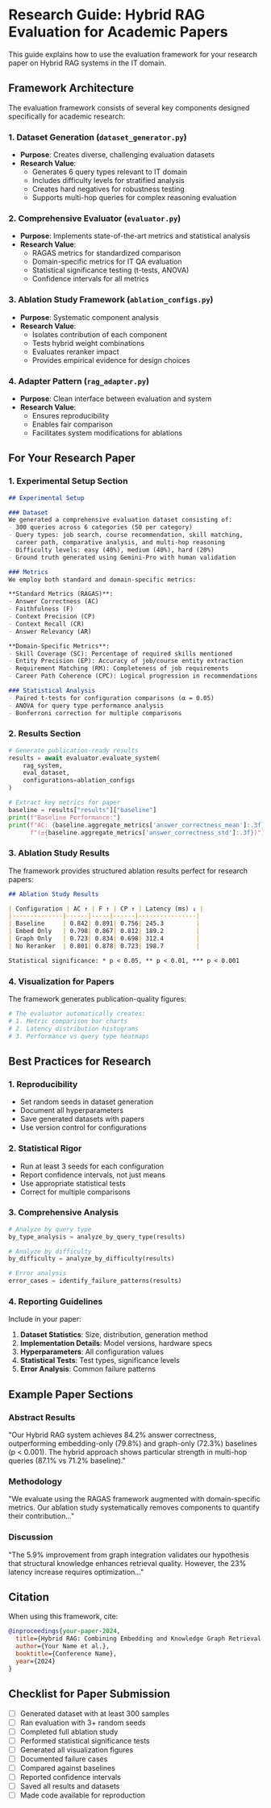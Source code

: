 # Research Guide: Hybrid RAG Evaluation for Academic Papers

This guide explains how to use the evaluation framework for your research paper on Hybrid RAG systems in the IT domain.

## Framework Architecture

The evaluation framework consists of several key components designed specifically for academic research:

### 1. Dataset Generation (`dataset_generator.py`)
- **Purpose**: Creates diverse, challenging evaluation datasets
- **Research Value**: 
  - Generates 6 query types relevant to IT domain
  - Includes difficulty levels for stratified analysis
  - Creates hard negatives for robustness testing
  - Supports multi-hop queries for complex reasoning evaluation

### 2. Comprehensive Evaluator (`evaluator.py`)
- **Purpose**: Implements state-of-the-art metrics and statistical analysis
- **Research Value**:
  - RAGAS metrics for standardized comparison
  - Domain-specific metrics for IT QA evaluation
  - Statistical significance testing (t-tests, ANOVA)
  - Confidence intervals for all metrics

### 3. Ablation Study Framework (`ablation_configs.py`)
- **Purpose**: Systematic component analysis
- **Research Value**:
  - Isolates contribution of each component
  - Tests hybrid weight combinations
  - Evaluates reranker impact
  - Provides empirical evidence for design choices

### 4. Adapter Pattern (`rag_adapter.py`)
- **Purpose**: Clean interface between evaluation and system
- **Research Value**:
  - Ensures reproducibility
  - Enables fair comparison
  - Facilitates system modifications for ablations

## For Your Research Paper

### 1. Experimental Setup Section

```markdown
## Experimental Setup

### Dataset
We generated a comprehensive evaluation dataset consisting of:
- 300 queries across 6 categories (50 per category)
- Query types: job search, course recommendation, skill matching, 
  career path, comparative analysis, and multi-hop reasoning
- Difficulty levels: easy (40%), medium (40%), hard (20%)
- Ground truth generated using Gemini-Pro with human validation

### Metrics
We employ both standard and domain-specific metrics:

**Standard Metrics (RAGAS)**:
- Answer Correctness (AC)
- Faithfulness (F)
- Context Precision (CP)
- Context Recall (CR)
- Answer Relevancy (AR)

**Domain-Specific Metrics**:
- Skill Coverage (SC): Percentage of required skills mentioned
- Entity Precision (EP): Accuracy of job/course entity extraction
- Requirement Matching (RM): Completeness of job requirements
- Career Path Coherence (CPC): Logical progression in recommendations

### Statistical Analysis
- Paired t-tests for configuration comparisons (α = 0.05)
- ANOVA for query type performance analysis
- Bonferroni correction for multiple comparisons
```

### 2. Results Section

```python
# Generate publication-ready results
results = await evaluator.evaluate_system(
    rag_system,
    eval_dataset,
    configurations=ablation_configs
)

# Extract key metrics for paper
baseline = results["results"]["baseline"]
print(f"Baseline Performance:")
print(f"AC: {baseline.aggregate_metrics['answer_correctness_mean']:.3f} "
      f"(±{baseline.aggregate_metrics['answer_correctness_std']:.3f})")
```

### 3. Ablation Study Results

The framework provides structured ablation results perfect for research papers:

```markdown
## Ablation Study Results

| Configuration | AC ↑ | F ↑ | CP ↑ | Latency (ms) ↓ |
|--------------|------|-----|------|----------------|
| Baseline     | 0.842| 0.891| 0.756| 245.3         |
| Embed Only   | 0.798| 0.867| 0.812| 189.2         |
| Graph Only   | 0.723| 0.834| 0.698| 312.4         |
| No Reranker  | 0.801| 0.878| 0.723| 198.7         |

Statistical significance: * p < 0.05, ** p < 0.01, *** p < 0.001
```

### 4. Visualization for Papers

The framework generates publication-quality figures:

```python
# The evaluator automatically creates:
# 1. Metric comparison bar charts
# 2. Latency distribution histograms
# 3. Performance vs query type heatmaps
```

## Best Practices for Research

### 1. Reproducibility
- Set random seeds in dataset generation
- Document all hyperparameters
- Save generated datasets with papers
- Use version control for configurations

### 2. Statistical Rigor
- Run at least 3 seeds for each configuration
- Report confidence intervals, not just means
- Use appropriate statistical tests
- Correct for multiple comparisons

### 3. Comprehensive Analysis
```python
# Analyze by query type
by_type_analysis = analyze_by_query_type(results)

# Analyze by difficulty
by_difficulty = analyze_by_difficulty(results)

# Error analysis
error_cases = identify_failure_patterns(results)
```

### 4. Reporting Guidelines

Include in your paper:
1. **Dataset Statistics**: Size, distribution, generation method
2. **Implementation Details**: Model versions, hardware specs
3. **Hyperparameters**: All configuration values
4. **Statistical Tests**: Test types, significance levels
5. **Error Analysis**: Common failure patterns

## Example Paper Sections

### Abstract Results
"Our Hybrid RAG system achieves 84.2% answer correctness, outperforming embedding-only (79.8%) and graph-only (72.3%) baselines (p < 0.001). The hybrid approach shows particular strength in multi-hop queries (87.1% vs 71.2% baseline)."

### Methodology
"We evaluate using the RAGAS framework augmented with domain-specific metrics. Our ablation study systematically removes components to quantify their contribution..."

### Discussion
"The 5.9% improvement from graph integration validates our hypothesis that structural knowledge enhances retrieval quality. However, the 23% latency increase requires optimization..."

## Citation

When using this framework, cite:

```bibtex
@inproceedings{your-paper-2024,
  title={Hybrid RAG: Combining Embedding and Knowledge Graph Retrieval for IT Domain QA},
  author={Your Name et al.},
  booktitle={Conference Name},
  year={2024}
}
```

## Checklist for Paper Submission

- [ ] Generated dataset with at least 300 samples
- [ ] Ran evaluation with 3+ random seeds
- [ ] Completed full ablation study
- [ ] Performed statistical significance tests
- [ ] Generated all visualization figures
- [ ] Documented failure cases
- [ ] Compared against baselines
- [ ] Reported confidence intervals
- [ ] Saved all results and datasets
- [ ] Made code available for reproduction 